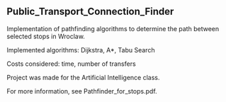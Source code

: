 ## Public_Transport_Connection_Finder

Implementation of pathfinding algorithms to determine the path between selected stops in Wroclaw.

Implemented algorithms: Dijkstra, A*, Tabu Search

Costs considered: time, number of transfers

Project was made for the Artificial Intelligence class.

For more information, see Pathfinder_for_stops.pdf.
